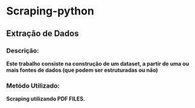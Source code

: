 # Scraping-python

## Extração de Dados
### Descrição:
**Este trabalho consiste na construção de um dataset, a partir de uma ou mais fontes de dados
(que podem ser estruturadas ou não)**

### Metódo Utilizado:
**Scraping utilizando PDF FILES.**
